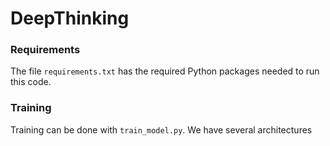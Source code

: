 # DeepThinking


### Requirements 
The file `requirements.txt` has the required Python packages needed to run this code.

### Training
Training can be done with `train_model.py`. We have several architectures 